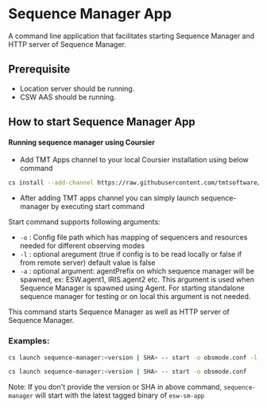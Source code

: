 # Sequence Manager App

A command line application that facilitates starting Sequence Manager and HTTP server of Sequence Manager.

## Prerequisite

- Location server should be running.
- CSW AAS should be running.

## How to start Sequence Manager App

#### Running sequence manager using Coursier

* Add TMT Apps channel to your local Coursier installation using below command

```bash
cs install --add-channel https://raw.githubusercontent.com/tmtsoftware/osw-apps/master/apps.prod.json
```

* After adding TMT apps channel you can simply launch sequence-manager by executing start command

Start command supports following arguments:

- `-o` : Config file path which has mapping of sequencers and resources needed for different observing modes
- `-l` : optional aregument (true if config is to be read locally or false if from remote server) default value is false
- `-a` : optional argument: agentPrefix on which sequence manager will be spawned, ex: ESW.agent1, IRIS.agent2 etc.
          This argument is used when Sequence Manager is spawned using Agent. For starting standalone sequence manager for testing or on local
          this argument is not needed.


This command starts Sequence Manager as well as HTTP server of Sequence Manager.

### Examples:

```bash
cs launch sequence-manager:<version | SHA> -- start -o obsmode.conf -l
```

```bash
cs launch sequence-manager:<version | SHA> -- start -o obsmode.conf
```

Note: If you don't provide the version or SHA in above command, `sequence-manager` will start with the latest tagged binary of `esw-sm-app`
